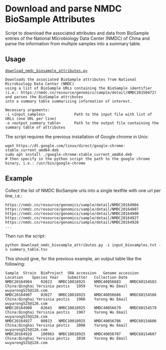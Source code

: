 # Download and parse NMDC BioSample Attributes
Script to download the associated attributes and data from BioSample entries of the National Microbiology Data Center (NMDC) of China and parse the information from multiple samples into a summary table.


## Usage
[`download_nmdc_biosample_attributes.py`](download_nmdc_biosample_attributes.py)
```
Downloads the associated BioSample attributes from National Microbiology Data Center (NMDC) 
using a list of BioSample URLs containing the BioSample identifier 
(i.e.: https://nmdc.cn/resource/genomics/sample/detail/NMDC20150472) and parses the BioSample attributes 
into a summary table summarizing information of interest.

Necessary arguments:
-i <input_samples>             Path to the input file with list of URLs (one URL per line)
-o <output_summary_table>      Path to the output file containing the summary table of attributes

```

The script requires the previous installation of Google chrome in Unix:
```
wget https://dl.google.com/linux/direct/google-chrome-stable_current_amd64.deb
sudo apt install ./google-chrome-stable_current_amd64.deb
# then specify in the python script the path to the google chrome binary, i.e.: /usr/bin/google-chrome
```


## Example
Collect the list of NMDC BioSample urls into a single textfile with one url per line, i.e.:
```
https://nmdc.cn/resource/genomics/sample/detail/NMDC20164904
https://nmdc.cn/resource/genomics/sample/detail/NMDC20164907
https://nmdc.cn/resource/genomics/sample/detail/NMDC20164900
https://nmdc.cn/resource/genomics/sample/detail/NMDC20164927
https://nmdc.cn/resource/genomics/sample/detail/NMDC20164928
...
```


Then run the script: 

```
python download_nmdc_biosample_attributes.py -i input_biosamples.txt -o summary_table.tsv
```


This should give, for the previous example, an output table like the following:

```
Sample	Strain	BioProject	SRA accession	Genome accession	Location	Species	Year	Submitter	Collection Date
NMDC20164904	02023	NMDC10018925	NMDC40056683	NMDC60154583	China:Qinghai Yersinia pestis	1959	Yarong Wu Email wuyarong525@126.com	
NMDC20164907	02027	NMDC10018925	NMDC40056686	NMDC60154586	China:Qinghai Yersinia pestis	1960	Yarong Wu Email wuyarong525@126.com	
NMDC20164900	02043	NMDC10018925	NMDC40056679	NMDC60154579	China:Qinghai Yersinia pestis	1967	Yarong Wu Email wuyarong525@126.com	
NMDC20164927	08023	NMDC10018925	NMDC40056706	NMDC60154606	China:Qinghai Yersinia pestis	2008	Yarong Wu Email wuyarong525@126.com	
NMDC20164928	100963	NMDC10018925	NMDC40056707	NMDC60154607	China:Qinghai Yersinia pestis	2010	Yarong Wu Email wuyarong525@126.com
```
